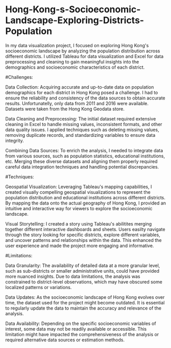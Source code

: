 # Hong-Kong-s-Socioeconomic-Landscape-Exploring-Districts-Population
In my data visualization project, I focused on exploring Hong Kong's socioeconomic landscape by analyzing the population distribution across different districts. I utilized Tableau for data visualization and Excel for data preprocessing and cleaning to gain meaningful insights into the demographics and socioeconomic characteristics of each district.

#Challenges:

Data Collection: Acquiring accurate and up-to-date data on population demographics for each district in Hong Kong posed a challenge. I had to ensure the reliability and consistency of the data sources to obtain accurate results. Unfortunatelly, only data from 2011 and 2016 were available. Datasets were taken from the Hong Kong Geodata store.

Data Cleaning and Preprocessing: The initial dataset required extensive cleaning in Excel to handle missing values, inconsistent formats, and other data quality issues. I applied techniques such as deleting missing values, removing duplicate records, and standardizing variables to ensure data integrity.

Combining Data Sources: To enrich the analysis, I needed to integrate data from various sources, such as population statistics, educational institutions, etc. Merging these diverse datasets and aligning them properly required careful data integration techniques and handling potential discrepancies.

#Techniques:

Geospatial Visualization: Leveraging Tableau's mapping capabilities, I created visually compelling geospatial visualizations to represent the population distribution and educational institutions across different districts. By mapping the data onto the actual geography of Hong Kong, I provided an intuitive and interactive way for viewers to explore the socioeconomic landscape.

Visual Storytelling: I created a story using Tableau's abilitites merging together different interactive dashboards and sheets. Users easilty navigate through the story looking for specific districts, explore different variables, and uncover patterns and relationships within the data. This enhanced the user experience and made the project more engaging and informative.

#Limitations:

Data Granularity: The availability of detailed data at a more granular level, such as sub-districts or smaller administrative units, could have provided more nuanced insights. Due to data limitations, the analysis was constrained to district-level observations, which may have obscured some localized patterns or variations.

Data Updates: As the socioeconomic landscape of Hong Kong evolves over time, the dataset used for the project might become outdated. It is essential to regularly update the data to maintain the accuracy and relevance of the analysis.

Data Availability: Depending on the specific socioeconomic variables of interest, some data may not be readily available or accessible. This limitation might have impacted the comprehensiveness of the analysis or required alternative data sources or estimation methods.
